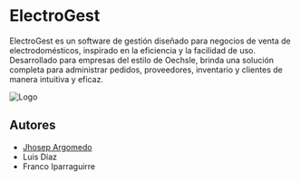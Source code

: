 # ElectroGest

ElectroGest es un software de gestión diseñado para negocios de venta de electrodomésticos, inspirado en la eficiencia y la facilidad de uso. Desarrollado para empresas del estilo de Oechsle, brinda una solución completa para administrar pedidos, proveedores, inventario y clientes de manera intuitiva y eficaz.



![Logo](http://imgfz.com/i/qfI8wTc.png)


## Autores

- [Jhosep Argomedo](https://github.com/JosiFat)
- Luis Díaz
- Franco Iparraguirre
